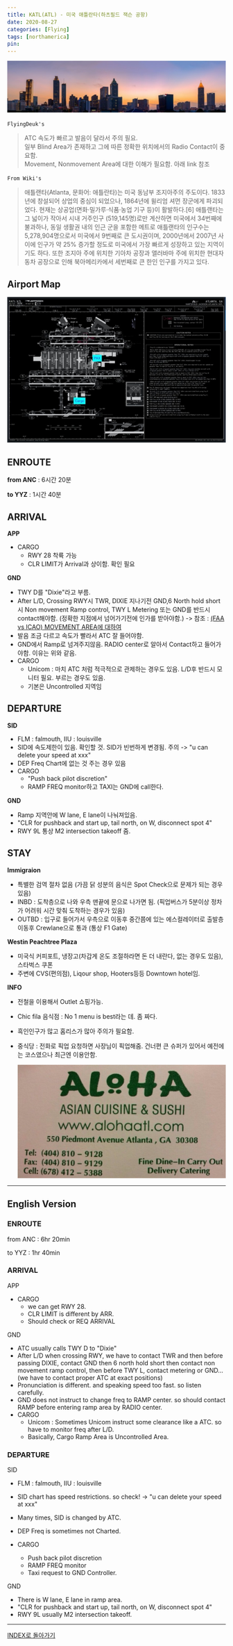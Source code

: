 ```yaml
---
title: KATL(ATL) - 미국 애틀란타(하츠필드 잭슨 공항)
date: 2020-08-27
categories: [Flying]
tags: [northamerica]
pin:
---
```


![atl](/img/flying/airport/atl.jpg)

`FlyingDeuk's`
>ATC 속도가 빠르고 발음이 달라서 주의 필요. <br>
일부 Blind Area가 존재하고 그에 따른 정확한 위치에서의 Radio Contact이 중요함. <br>
Movement, Nonmovement Area에 대한 이해가 필요함. 아래 link 참조

`From Wiki's`
>애틀랜타(Atlanta, 문화어: 애틀란타)는 미국 동남부 조지아주의 주도이다. 1833년에 창설되어 상업의 중심이 되었으나, 1864년에 윌리엄 셔먼 장군에게 파괴되었다. 현재는 상공업(면화·밀가루·식품·농업 기구 등)이 활발하다.[6] 애틀랜타는 그 넓이가 작아서 시내 거주인구 (519,145명)로만 계산하면 미국에서 34번째에 불과하나, 동일 생활권 내의 인근 군을 포함한 메트로 애틀랜타의 인구수는 5,278,904명으로서 미국에서 9번째로 큰 도시권이며, 2000년에서 2007년 사이에 인구가 약 25% 증가할 정도로 미국에서 가장 빠르게 성장하고 있는 지역이기도 하다. 또한 조지아 주에 위치한 기아차 공장과 앨러바마 주에 위치한 현대자동차 공장으로 인해 북아메리카에서 세번째로 큰 한인 인구를 가지고 있다.

## Airport Map
![atl](/img/flying/airport/atl_ap.jpg)

## ENROUTE
**from ANC** : 6시간 20분

**to YYZ** : 1시간 40분

## ARRIVAL
**APP**
- CARGO
  - RWY 28 착륙 가능
  - CLR LIMIT가 Arrival과 상이함. 확인 필요

**GND**
- TWY D를 "Dixie"라고 부름.
- After L/D, Crossing RWY시 TWR, DIXIE 지나기전 GND,6 North hold short시 Non movement Ramp control, TWY L Metering 또는 GND를 반드시 contact해야함. (정확한 지점에서 넘어가기전에 인가를 받아야함.) -> 참조 : [(FAA vs ICAO) MOVEMENT AREA에 대하여](/posts/movement/)
- 발음 조금 다르고 속도가 빨라서 ATC 잘 들어야함.
- GND에서 Ramp로 넘겨주지않음. RADIO center로 알아서 Contact하고 들어가야함. 이유는 위와 같음.
- CARGO
  - Unicom : 마치 ATC 처럼 적극적으로 관제하는 경우도 있음. L/D후 반드시 모니터 필요. 부르는 경우도 있음.
  - 기본은 Uncontrolled 지역임

## DEPARTURE
**SID**
- FLM : falmouth, IIU : louisville
- SID에 속도제한이 있음. 확인할 것. SID가 빈번하게 변경됨. 주의 -> "u can delete your speed at xxx"
- DEP Freq Chart에 없는 것 주는 경우 있음
- CARGO
  - "Push back pilot discretion"
  - RAMP FREQ monitor하고 TAXI는 GND에 call한다.


**GND**
- Ramp 지역안에 W lane, E lane이 나눠져있음.
- "CLR for pushback and start up, tail north, on W, disconnect spot 4"
- RWY 9L 통상 M2 intersection takeoff 줌.


## STAY
**Immigraion**
- 특별한 검역 절차 없음 (가끔 닭 성분의 음식은 Spot Check으로 문제가 되는 경우 있음)
- INBD : 도착층으로 나와 우측 맨끝에 문으로 나가면 됨. (픽업버스가 5분이상 정차가 어려워 시간 맞춰 도착하는 경우가 있음)
- OUTBD : 입구로 들어가서 우측으로 이동후 중간쯤에 있는 에스컬레이터로 출발층 이동후 Crewlane으로 통과 (통상 F1 Gate)


**Westin Peachtree Plaza**
- 미국식 커피포트, 냉장고(차갑게 온도 조절하라면 돈 더 내란다, 없는 경우도 있음), 스타벅스 쿠폰
- 주변에 CVS(편의점), Liqour shop, Hooters등등 Downtown hotel임.

**INFO**
- 전철을 이용해서 Outlet 쇼핑가능.
- Chic fila 음식점 : No 1 menu is best라는 데. 좀 짜다.
- 흑인인구가 많고 홈리스가 많아 주의가 필요함.
- 중식당 : 전화로 픽업 요청하면 사장님이 픽업해줌. 건너편 큰 슈퍼가 있어서 예전에는 코스였으나 최근엔 이용안함.

  ![atl](/img/flying/airport/atl_info.jpg)


------------
## English Version

### ENROUTE
from ANC : 6hr 20min

to YYZ : 1hr 40min


### ARRIVAL
APP
- CARGO
  - we can get RWY 28.<br>
  - CLR LIMIT is different by ARR.<br>
  - Should check or REQ ARRIVAL

GND
- ATC usually calls TWY D to "Dixie"
- After L/D when crossing RWY, we have to contact TWR and then
 before passing DIXIE, contact GND then
 6 north hold short then contact non movement ramp control, then
 before TWY L, contact metering or GND...
 (we have to contact proper ATC at exact positions)
- Pronunciation is different. and speaking speed too fast. so listen carefully.
- GND does not instruct to change freq to RAMP center. so should contact RAMP before entering ramp area by RADIO center.
- CARGO
  - Unicom : Sometimes Unicom instruct some clearance like a ATC. so have to monitor freq after L/D.
  - Basically, Cargo Ramp Area is Uncontrolled Area.



### DEPARTURE
SID
- FLM : falmouth, IIU : louisville
- SID chart has speed restrictions. so check! -> "u can delete your speed at xxx"
- Many times, SID is changed by ATC.
- DEP Freq is sometimes not Charted.

- CARGO
  - Push back pilot discretion <br>
  - RAMP FREQ monitor<br>
  - Taxi request to GND Controller.

GND
- There is W lane, E lane in ramp area.
- "CLR for pushback and start up, tail north, on W, disconnect spot 4"
- RWY 9L usually M2 intersection takeoff.

----

[INDEX로 돌아가기](/posts/NorthAmerica/)
